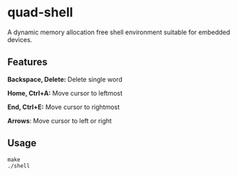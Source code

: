 # quad-shell

A dynamic memory allocation free shell environment suitable for embedded devices.

## Features

**Backspace, Delete:** Delete single word

**Home, Ctrl+A:** Move cursor to leftmost

**End, Ctrl+E:** Move cursor to rightmost

**Arrows**: Move cursor to left or right

## Usage

```
make
./shell
```
